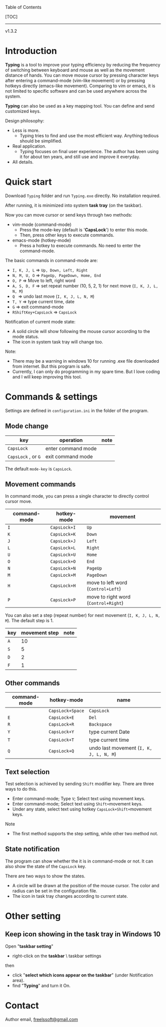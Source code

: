 Table of Contents

[TOC]

---



v1.3.2



# Introduction

**Typing** is a tool to improve your typing efficiency by reducing the frequency of switching between keyboard and mouse as well as the movement distance of hands. You can move mouse cursor by pressing character keys after entering a command-mode (vim-like movement) or by pressing hotkeys directly (emacs-like movement). Comparing to vim or emacs, it is not limited to specific software and can be used anywhere across the system. 

**Typing** can also be used as a key mapping tool. You can define and send customized keys.



Design philosophy: 

- Less is more. 
  - Typing tries to find and use the most efficient way. Anything tedious should be simplified.
- Real application.
  - Typing focuses on final user experience. The author has been using it for about ten years, and still use and improve it everyday. 
- All details.



# Quick start

Download `Typing` folder and run `Typing.exe` directly. No installation required. 

After running, it is minimized into system **task tray** (on the taskbar).

Now you can move cursor or send keys through two methods:

- vim-mode (command-mode)
  - Press the mode-key (default is '**CapsLock**') to enter this mode. 
  - Then, press other keys to execute commands.
- emacs-mode (hotkey-mode)
  - Press a hotkey to execute commands. No need to enter the command-mode. 

The basic commands in command-mode are:

- `I, K, J, L`    => `Up, Down, Left, Right`
- `N, M, U, O`    => `PageUp, PageDown, Home, End`
- `O, P`                 => Move to left, right word
- `A, S, D, F`     => set repeat number (10, 5, 2, 1) for next move (`I, K, J, L, N, M`)
- `Q `                        => undo last move (`I, K, J, L, N, M`)
- `T, Y`                  => type current time, date
- `G`                         => exit command-mode
- `RShiftKey+CapsLock`  => `CapsLock`

Notification of current mode state:

- A solid circle will show following the mouse cursor according to the mode status.
- The icon in system task tray will change too.



Note:

- There may be a warning in windows 10 for running .exe file downloaded from internet. But this program is safe. 
- Currently, I can only do programming in my spare time. But I love coding and I will keep improving this tool.



# Commands & settings

Settings are defined in `configuration.ini` in the folder of the program.



## Mode change

| key                 | operation          | note |
| ------------------- | ------------------ | ---- |
| `CapsLock`          | enter command mode |      |
| `CapsLock` , or `G` | exit command mode  |      |

The default `mode-key` is `CapsLock`.



## Movement commands

In command mode, you can press a single character to directly control cursor move. 

| command-mode | hotkey-mode  | movement                             |
| ------------ | ------------ | ------------------------------------ |
| `I`          | `CapsLock+I` | `Up`                                 |
| `K`          | `CapsLock+K` | `Down`                               |
| `J`          | `CapsLock+J` | `Left`                               |
| `L`          | `CapsLock+L` | `Right`                              |
| `U`          | `CapsLock+U` | `Home`                               |
| `O`          | `CapsLock+O` | `End`                                |
| `N`          | `CapsLock+N` | `PageUp`                             |
| `M`          | `CapsLock+M` | `PageDown`                           |
| `H`          | `CapsLock+H` | move to left word (`Control+Left`)   |
| `P`          | `CapsLock+P` | move to right word (`Control+Right`) |

You can also set a step (repeat number) for next movement (`I, K, J, L, N, M`). The default step is 1.

| key  | movement step | note |
| ---- | ------------- | ---- |
| `A`  | 10            |      |
| `S`  | 5             |      |
| `D`  | 2             |      |
| `F`  | 1             |      |



## Other commands

| command-mode | hotkey-mode      | name                                    |
| ------------ | ---------------- | --------------------------------------- |
|              | `CapsLock+Space` | `CapsLock`                              |
| `E`          | `CapsLock+E`     | `Del`                                   |
| `R`          | `CapsLock+R`     | `Backspace`                             |
| `Y`          | `CapsLock+Y`     | type current Date                       |
| `T`          | `CapsLock+T`     | type current time                       |
| `Q`          | `CapsLock+Q`     | undo last movement (`I, K, J, L, N, M`) |





## Text selection

Test selection is achieved by sending `Shift` modifier key. There are three ways to do this.

- Enter command-mode; Type `V`; Select text using movement keys.
- Enter command-mode; Select text using `Shift+`movement keys.
- Under any state, select text using hotkey `CapsLock+Shift+`movement keys.

Note

- The first method supports the step setting, while other two method not.



## State notification

The program can show whether the it is in command-mode or not. It can also show the state of the `CapsLock` key.

There are two ways to show the states.

- A circle will be drawn at the position of the mouse cursor. The color and radius can be set in the configuration file.
- The icon in task tray changes according to current state. 



# Other setting

## Keep icon showing in the task tray in Windows 10

Open "**taskbar setting**"

- right-click on the **taskbar** \ taskbar settings

then 

- click "**select which icons appear on the taskbar**" (under Notification area).
- find "**Typing**" and turn it On.



# Contact

Author email, freelssoft@gmail.com

